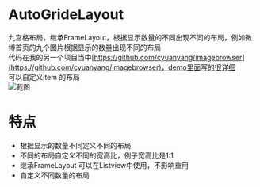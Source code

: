 # AutoGrideLayout
九宫格布局，继承FrameLayout，根据显示数量的不同出现不同的布局，例如微博首页的九个图片根据显示的数量出现不同的布局</br>
代码在我的另一个项目当中[https://github.com/cyuanyang/imagebrowser](https://github.com/cyuanyang/imagebrowser)，demo里面写的很详细</br>
可以自定义item 的布局</br>
![截图](https://github.com/cyuanyang/imagebrowser/blob/master/screenshot/demo.gif)

# 特点
* 根据显示的数量不同定义不同的布局
* 不同的布局自定义不同的宽高比，例子宽高比是1:1
* 继承FrameLayout 可以在Listview中使用，不影响重用
* 自定义不同数量的布局



